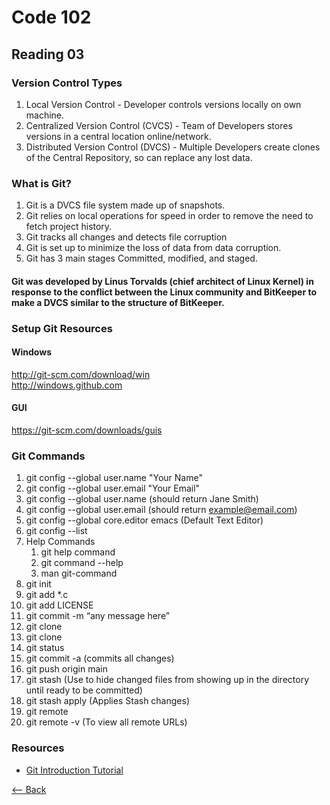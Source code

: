 # Code 102
## Reading 03

### Version Control Types
1. Local Version Control - Developer controls versions locally on own machine.
1. Centralized Version Control (CVCS) - Team of Developers stores versions in a central location online/network.
1. Distributed Version Control (DVCS) - Multiple Developers create clones of the Central Repository, so can replace any lost data.

### What is Git?
1. Git is a DVCS file system made up of snapshots.
1. Git relies on local operations for speed in order to remove the need to fetch project history.
1. Git tracks all changes and detects file corruption
1. Git is set up to minimize the loss of data from data corruption.
1. Git has 3 main stages Committed, modified, and staged.

#### Git was developed by Linus Torvalds (chief architect of Linux Kernel) in response to the conflict between the Linux community and BitKeeper to make a DVCS similar to the structure of BitKeeper.

### Setup Git Resources
#### Windows
http://git-scm.com/download/win  
http://windows.github.com  
#### GUI
https://git-scm.com/downloads/guis

### Git Commands
1. git config --global user.name "Your Name"
1. git config --global user.email "Your Email"
1. git config --global user.name (should return Jane Smith)
1. git config --global user.email (should return example@email.com)
1. git config --global core.editor emacs (Default Text Editor)
1. git config --list
1. Help Commands
   1. git help command
   1. git command --help
   1. man git-command
1. git init
1. git add *.c
1. git add LICENSE
1. git commit -m “any message here”
1. git clone <Web Path>
1. git clone <Web Path> <Directory Path>
1. git status
1. git commit -a (commits all changes)
1. git push origin main
1. git stash (Use to hide changed files from showing up in the directory until ready to be committed)
1. git stash apply (Applies Stash changes)
1. git remote
1. git remote -v (To view all remote URLs)

### Resources

* [Git Introduction Tutorial](https://blog.udemy.com/git-tutorial-a-comprehensive-guide/)
  
[<-- Back](../README.md)
